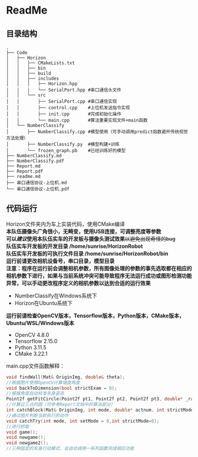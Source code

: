 # ReadMe
## 目录结构
``` Shell
.
├── Code
│   ├── Horizon
│   │   ├── CMakeLists.txt
│   │   ├── bin
│   │   ├── build
│   │   ├── includes
│   │   │   ├── Horizon.hpp    
│   │   │   └── SerialPort.hpp #串口通信头文件
│   │   └── src
│   │       ├── SerialPort.cpp #串口通信实现
│   │       ├── control.cpp    #上位机发送指令实现
│   │       ├── init.cpp       #完成初始化操作
│   │       └── main.cpp       #算法重要实现文件+main函数
│   └── NumberClassify         
│       ├── NumberClassify.cpp #模型使用（可手动调用predict函数避开传统视觉方法处理）
│       ├── NumberClassify.py  #模型构建+训练
│       └── frozen_graph.pb    #已经训练好的模型
├── NumberClassify.md
├── NumberClassify.pdf
├── Report.md
├── Report.pdf
├── readme.md
├── 串口通信协议-上位机.md
└── 串口通信协议-上位机.pdf
```
## 代码运行
Horizon文件夹内为车上实装代码，使用CMake编译  
**本队伍摄像头广角很小，无畸变，使用USB连接，可调整亮度等参数**  
**可以*建议*使用本队伍实车的开发板与摄像头测试效果**~~以避免出现奇怪的bug~~  
**队伍实车开发板的开发目录 /home/sunrise/HorizonRobot**  
**队伍实车开发板的可执行文件目录 /home/sunrise/HorizonRobot/bin**  
**运行前请更改相机设备号，串口目录，模型目录**  
**注意：程序在运行前会调整相机参数，所有图像处理的参数的事先选取都在相应的相机参数下进行，如果与当前系统冲突可能导致程序无法运行成功或图形检测功能异常，可以手动更改程序定义的相机参数以达到合适的运行效果**  
* NumberClassify在Windows系统下  
* Horizon在Ubuntu系统下   

**运行前请检查OpenCV版本，Tensorflow版本，Python版本，CMake版本，Ubuntu/WSL/Windows版本**  
* OpenCV 4.8.0    
* Tensorflow 2.15.0  
* Python 3.11.5
* CMake 3.22.1


main.cpp文件函数解释：
```C++
void findWall(Mat& OriginImg, double& theta);
//根据图片使用OpenCV计算墙面角度
void backToDimension(bool strictExam = 0);
//根据角度自动校准车身姿态
Point2f getFitCircle(Point2f pt1, Point2f pt2, Point2f pt3, double* _radius);
//计算过三点的圆（可参考Report文档中的算法部分）
int catchBlock(Mat& OriginImg, int mode, double* actnum, int strictMode = 0);
//通过图片判断当前执行的动作
void catchTry(int mode, int setMode = 0,int strictMode=0);
//进行抓取
void game();
void newgame();
void newgame2();
//三种固定的车身行动模式，会自动调用一系列函数完成相应功能
```